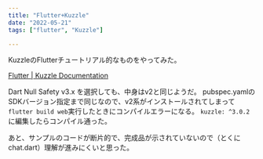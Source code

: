 ```yaml
---
title: "Flutter+Kuzzle"
date: "2022-05-21"
tags: ["flutter", "Kuzzle"]

---
```


KuzzleのFlutterチュートリアル的なものをやってみた。

[Flutter | Kuzzle Documentation](https://docs.kuzzle.io/sdk/dart/3/getting-started/flutter/)

Dart Null Safety v3.x を選択しても、中身はv2と同じようだ。
pubspec.yamlのSDKバージョン指定まで同じなので、v2系がインストールされてしまって`flutter build web`実行したときにコンパイルエラーになる。
`kuzzle: ^3.0.2`に編集したらコンパイル通った。

あと、サンプルのコードが断片的で、完成品が示されていないので（とくに chat.dart）理解が進みにくいと思った。

